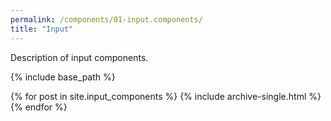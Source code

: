 ```yaml
---
permalink: /components/01-input.components/
title: "Input"
---
```


Description of input components.


{% include base_path %}

{% for post in site.input_components %}
    {% include archive-single.html %}
{% endfor %}